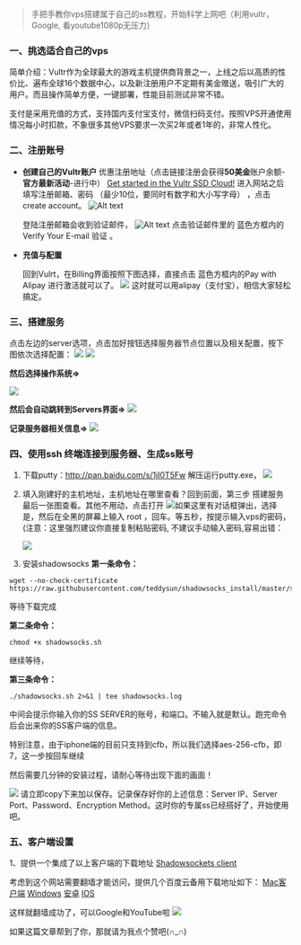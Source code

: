 > 手把手教你vps搭建属于自己的ss教程，开始科学上网吧（利用vultr，Google, 看youtube1080p无压力）

### 一、挑选适合自己的vps

简单介绍：Vultr作为全球最大的游戏主机提供商背景之一，上线之后以高质的性价比、遍布全球16个数据中心，以及新注册用户不定期有美金赠送，吸引广大的用户。而且操作简单方便，一键部署，性能目前测试非常不错。

支付是采用充值的方式，支持国内支付宝支付，微信扫码支付。按照VPS开通使用情况每小时扣款，不象很多其他VPS要求一次买2年或者1年的，非常人性化。

### 二、注册账号

- **创建自己的Vultr账户**
    优惠注册地址（点击链接注册会获得**50美金**账户余额-**官方最新活动**-进行中）
    [Get started in the Vultr SSD Cloud!](https://www.vultr.com/?ref=7771051-4F)
    进入网站之后填写注册邮箱、密码 （最少10位，要同时有数字和大小写字母） ，点击create account。
    ![Alt text](https://wx3.sinaimg.cn/large/0070CCh6gy1fm7j4fhxajj30qf0cvwh7.jpg)
    
    登陆注册邮箱会收到验证邮件，
    ![Alt text](https://wx3.sinaimg.cn/wap720/7a31c80fgy1fm2r5hd821j20hf05dglv.jpg)
    点击验证邮件里的 蓝色方框内的　Verify Your E-mail 验证 。
       
- **充值与配置**

    回到Vulrt，在Billing界面按照下图选择，直接点击 蓝色方框内的Pay with Alipay 进行激活就可以了。
    ![](https://wx1.sinaimg.cn/large/0070CCh6gy1fm7j6mj2o0j311d0duwfa.jpg)
    这时就可以用alipay（支付宝），相信大家轻松搞定。
    
    
### 三、搭建服务  

点击左边的server选项，点击加好按钮选择服务器节点位置以及相关配置，按下图依次选择配置：
![](https://wx2.sinaimg.cn/wap720/7a31c80fgy1fm2rakw80bj21dk08qmyo.jpg)
![](http://imgsrc.baidu.com/forum/pic/item/79310a55b319ebc42d3d15d68f26cffc1e171633.jpg)

​**然后选择操作系统=>**

![](http://imgsrc.baidu.com/forum/pic/item/ebc4b74543a98226528448688782b9014a90eb3c.jpg)

**然后会自动跳转到Servers界面=>**
![](http://imgsrc.baidu.com/forum/pic/item/b319ebc4b74543a91e5e998313178a82b9011433.jpg)

**记录服务器相关信息=>**
![](http://imgsrc.baidu.com/forum/pic/item/0a55b319ebc4b745d8d1d459c2fc1e178a821533.jpg)

### 四、使用ssh 终端连接到服务器、生成ss账号

1. 下载putty：http://pan.baidu.com/s/1jI0T5Fw 解压运行putty.exe，
    ![](https://wx3.sinaimg.cn/wap720/7a31c80fgy1fm2reiuri6j20gq0e2my8.jpg)
    
2. ​填入刚建好的主机地址，主机地址在哪里查看？回到前面，第三步 搭建服务 最后一张图查看。其他不用动，点击打开
    ![](https://wx4.sinaimg.cn/wap720/7a31c80fgy1fm2rewjbckj20gm08kwf2.jpg)
    ​如果这里有对话框弹出，选择是，然后在全黑的屏幕上输入 root ，回车。等五秒，按提示输入vps的密码，(注意：这里强烈建议你直接复制粘贴密码, 不建议手动输入密码,容易出错：
    
    ![](https://wx4.sinaimg.cn/wap720/7a31c80fgy1fm2rfbi1hgj20mx0eh3zt.jpg)

3. 安装shadowsocks
**第一条命令：**
```
wget --no-check-certificate https://raw.githubusercontent.com/teddysun/shadowsocks_install/master/shadowsocks.sh
```
等待下载完成

**第二条命令：**
```
chmod +x shadowsocks.sh
```
继续等待，

**第三条命令：**
```
./shadowsocks.sh 2>&1 | tee shadowsocks.log
```

​中间会提示你输入你的SS SERVER的账号，和端口。不输入就是默认。跑完命令后会出来你的SS客户端的信息。

​特别注意，由于iphone端的目前只支持到cfb，所以我们选择aes-256-cfb，即7，这一步按回车继续

然后需要几分钟的安装过程，请耐心等待出现下面的画面！

![](https://wx1.sinaimg.cn/wap720/7a31c80fgy1fm2rntc5dtj20mx0ehjrn.jpg)
请立即copy下来加以保存。记录保存好你的上述信息：Server IP、Server Port、Password、Encryption Method。这时你的专属ss已经搭好了，开始使用吧。

### 五、客户端设置
1、提供一个集成了以上客户端的下载地址
[Shadowsockets client](https://shadowsocks.org/en/download/clients.html)

考虑到这个网站需要翻墙才能访问，提供几个百度云备用下载地址如下：
[Mac客户端](https://pan.baidu.com/s/1X1rjcHP3SB6EW6pcb2fqPQ)
[Windows](https://pan.baidu.com/s/1TQ8mAO_txAzOZJKBHynbVA)
[安卓](https://pan.baidu.com/s/1HTmOUuNYW3TLD8qUoGN9nw)
[IOS](https://itunes.apple.com/app/outline-app/id1356177741)

这样就翻墙成功了，可以Google和YouTube啦
![](http://imgsrc.baidu.com/forum/pic/item/82025aafa40f4bfb7656f21e0e4f78f0f63618f1.jpg)

如果这篇文章帮到了你，那就请为我点个赞吧(∩_∩)






    